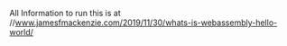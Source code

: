 All Information to run this is at //www.jamesfmackenzie.com/2019/11/30/whats-is-webassembly-hello-world/
